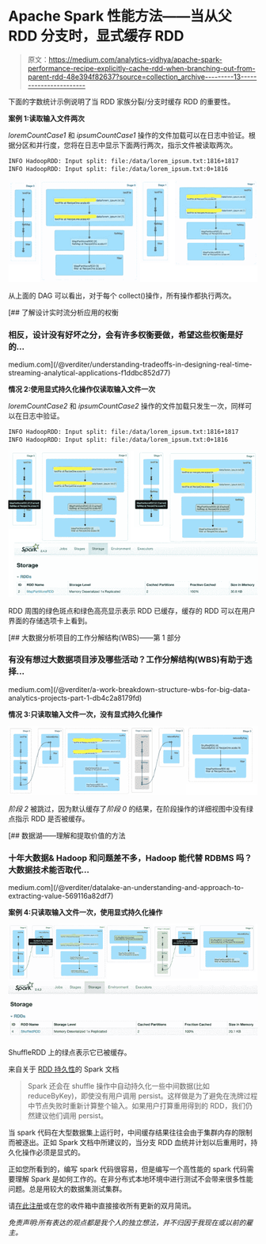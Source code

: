 # Apache Spark 性能方法——当从父 RDD 分支时，显式缓存 RDD

> 原文：<https://medium.com/analytics-vidhya/apache-spark-performance-recipe-explicitly-cache-rdd-when-branching-out-from-parent-rdd-48e394f82637?source=collection_archive---------13----------------------->

下面的字数统计示例说明了当 RDD 家族分裂/分支时缓存 RDD 的重要性。

**案例 1:读取输入文件两次**

*loremCountCase1* 和 *ipsumCountCase1* 操作的文件加载可以在日志中验证。根据分区和并行度，您将在日志中显示下面两行两次，指示文件被读取两次。

```
INFO HadoopRDD: Input split: file:/data/lorem_ipsum.txt:1816+1817
INFO HadoopRDD: Input split: file:/data/lorem_ipsum.txt:0+1816
```

![](img/9ca17260e508abbba3c624b7e631f1b9.png)

从上面的 DAG 可以看出，对于每个 collect()操作，所有操作都执行两次。

[](/@verditer/understanding-tradeoffs-in-designing-real-time-streaming-analytical-applications-f1ddbc852d77) [## 了解设计实时流分析应用的权衡

### 相反，设计没有好坏之分，会有许多权衡要做，希望这些权衡是好的…

medium.com](/@verditer/understanding-tradeoffs-in-designing-real-time-streaming-analytical-applications-f1ddbc852d77) 

**情况 2:使用显式持久化操作仅读取输入文件一次**

*loremCountCase2* 和 *ipsumCountCase2* 操作的文件加载只发生一次，同样可以在日志中验证。

```
INFO HadoopRDD: Input split: file:/data/lorem_ipsum.txt:1816+1817
INFO HadoopRDD: Input split: file:/data/lorem_ipsum.txt:0+1816
```

![](img/0a585d565b889b324b2ce81830e09d52.png)

RDD 周围的绿色斑点和绿色高亮显示表示 RDD 已缓存，缓存的 RDD 可以在用户界面的存储选项卡上看到。

[](/@verditer/a-work-breakdown-structure-wbs-for-big-data-analytics-projects-part-1-db4c2a8179fd) [## 大数据分析项目的工作分解结构(WBS)——第 1 部分

### 有没有想过大数据项目涉及哪些活动？工作分解结构(WBS)有助于选择…

medium.com](/@verditer/a-work-breakdown-structure-wbs-for-big-data-analytics-projects-part-1-db4c2a8179fd) 

**情况 3:只读取输入文件一次，没有显式持久化操作**

![](img/9dafe18392cbbe61b2a93a8f22433cf9.png)

*阶段 2* 被跳过，因为默认缓存了*阶段 0* 的结果，在阶段操作的详细视图中没有绿点指示 RDD 是否被缓存。

[](/@verditer/datalake-an-understanding-and-approach-to-extracting-value-569116a82df7) [## 数据湖——理解和提取价值的方法

### 十年大数据& Hadoop 和问题差不多，Hadoop 能代替 RDBMS 吗？大数据技术能否取代…

medium.com](/@verditer/datalake-an-understanding-and-approach-to-extracting-value-569116a82df7) 

**案例 4:只读取输入文件一次，使用显式持久化操作**

![](img/74339d06993a64360297a3e34e1906c7.png)

ShuffleRDD 上的绿点表示它已被缓存。

来自关于 [RDD 持久性](https://spark.apache.org/docs/latest/rdd-programming-guide.html#rdd-persistence)的 Spark 文档

> Spark 还会在 shuffle 操作中自动持久化一些中间数据(比如 reduceByKey)，即使没有用户调用 persist。这样做是为了避免在洗牌过程中节点失败时重新计算整个输入。如果用户打算重用得到的 RDD，我们仍然建议他们调用 persist。

当 spark 代码在大型数据集上运行时，中间缓存结果往往会由于集群内存的限制而被逐出。正如 Spark 文档中所建议的，当分支 RDD 血统并计划以后重用时，持久化操作必须是显式的。

正如您所看到的，编写 spark 代码很容易，但是编写一个高性能的 spark 代码需要理解 Spark 是如何工作的。在非分布式本地环境中进行测试不会带来很多性能问题。总是用较大的数据集测试集群。

请[在此注册](https://datum.substack.com)或在您的收件箱中直接接收所有更新的双月简讯。

*免责声明:所有表达的观点都是我个人的独立想法，并不归因于我现在或以前的雇主。*